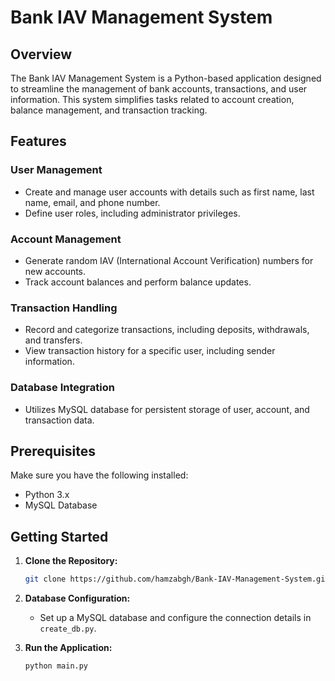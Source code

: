 # Bank IAV Management System

## Overview

The Bank IAV Management System is a Python-based application designed to streamline the management of bank accounts, transactions, and user information. This system simplifies tasks related to account creation, balance management, and transaction tracking.

## Features

### User Management

- Create and manage user accounts with details such as first name, last name, email, and phone number.
- Define user roles, including administrator privileges.

### Account Management

- Generate random IAV (International Account Verification) numbers for new accounts.
- Track account balances and perform balance updates.

### Transaction Handling

- Record and categorize transactions, including deposits, withdrawals, and transfers.
- View transaction history for a specific user, including sender information.

### Database Integration

- Utilizes MySQL database for persistent storage of user, account, and transaction data.

## Prerequisites

Make sure you have the following installed:

- Python 3.x
- MySQL Database

## Getting Started

1. **Clone the Repository:**
    ```bash
    git clone https://github.com/hamzabgh/Bank-IAV-Management-System.git
    ```

2. **Database Configuration:**
    - Set up a MySQL database and configure the connection details in `create_db.py`.

3. **Run the Application:**
    ```bash
    python main.py
    ```
